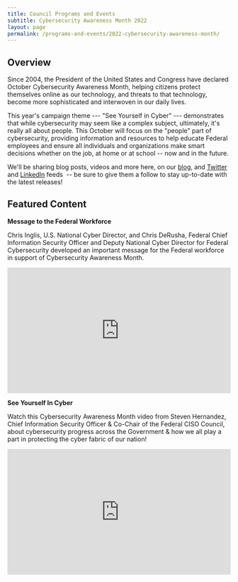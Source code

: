 ```yaml
---
title: Council Programs and Events
subtitle: Cybersecurity Awareness Month 2022
layout: page
permalink: /programs-and-events/2022-cybersecurity-awareness-month/
---
```


<h2>Overview</h2>

Since 2004, the President of the United States and Congress have declared October Cybersecurity Awareness Month, helping citizens protect themselves online as our technology, and threats to that technology, become more sophisticated and interwoven in our daily lives.

This year's campaign theme --- "See Yourself in Cyber" --- demonstrates that while cybersecurity may seem like a complex subject, ultimately, it's really all about people. This October will focus on the "people" part of cybersecurity, providing information and resources to help educate Federal employees and ensure all individuals and organizations make smart decisions whether on the job, at home or at school -- now and in the future.

We'll be sharing blog posts, videos and more here, on our [blog](https://www.cio.gov/news/), and [Twitter](https://twitter.com/ciodotgov) and [LinkedIn](https://www.linkedin.com/company/federal-cio-council/) feeds  -- be sure to give them a follow to stay up-to-date with the latest releases!

<h2>Featured Content</h2>

**Message to the Federal Workforce**

Chris Inglis, U.S. National Cyber Director, and Chris DeRusha, Federal Chief Information Security Officer and Deputy National Cyber Director for Federal Cybersecurity developed an important message for the Federal workforce in support of Cybersecurity Awareness Month.  

<div style="padding:56.25% 0 0 0;position:relative;"><iframe src="https://player.vimeo.com/video/762320652?h=c651cedec6&amp;badge=0&amp;autopause=0&amp;player_id=0&amp;app_id=58479" frameborder="0" allow="autoplay; fullscreen; picture-in-picture" allowfullscreen style="position:absolute;top:0;left:0;width:100%;height:100%;" title="Cybersecurity Awareness Month - Message from Chris Inglis &amp;amp; Chris DeRusha to the Federal Workforce"></iframe></div><script src="https://player.vimeo.com/api/player.js"></script>

**See Yourself In Cyber**

Watch this Cybersecurity Awareness Month video from Steven Hernandez, Chief Information Security Officer & Co-Chair of the Federal CISO Council, about cybersecurity progress across the Government & how we all play a part in protecting the cyber fabric of our nation!

<div style="padding:56.25% 0 0 0;position:relative;"><iframe src="https://player.vimeo.com/video/760036162?h=22689b0d2f&amp;badge=0&amp;autopause=0&amp;player_id=0&amp;app_id=58479" frameborder="0" allow="autoplay; fullscreen; picture-in-picture" allowfullscreen style="position:absolute;top:0;left:0;width:100%;height:100%;" title="Cybersecurity Awareness Month - Department of Education&amp;#039;s Steven Hernandez"></iframe></div><script src="https://player.vimeo.com/api/player.js"></script>

<br>